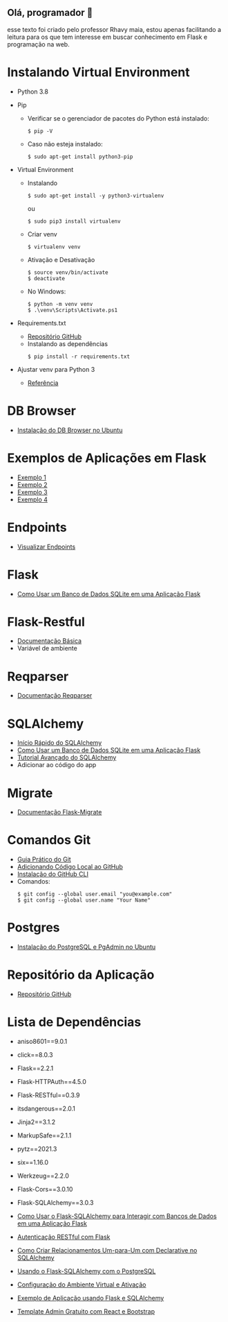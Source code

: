 ## Olá, programador 👋

esse texto foi criado pelo professor Rhavy maia, estou apenas facilitando a leitura para os que tem interesse em buscar conhecimento em Flask e programação na web. 


# Instalando Virtual Environment

- Python 3.8
- Pip
  - Verificar se o gerenciador de pacotes do Python está instalado:
    ```
    $ pip -V
    ```
  - Caso não esteja instalado:
    ```
    $ sudo apt-get install python3-pip
    ```

- Virtual Environment
  - Instalando
    ```
    $ sudo apt-get install -y python3-virtualenv
    ```
    ou
    ```
    $ sudo pip3 install virtualenv
    ```
  - Criar venv
    ```
    $ virtualenv venv
    ```
  - Ativação e Desativação
    ```
    $ source venv/bin/activate
    $ deactivate
    ```
  - No Windows:
    ```
    $ python -m venv venv
    $ .\venv\Scripts\Activate.ps1
    ```

- Requirements.txt
  - [Repositório GitHub](https://github.com/miguelgrinberg/REST-tutorial/blob/master/requirements.txt)
  - Instalando as dependências
    ```
    $ pip install -r requirements.txt
    ```

- Ajustar venv para Python 3
  - [Referência](https://stackoverflow.com/questions/23842713/using-python-3-in-virtualenv)

# DB Browser

- [Instalação do DB Browser no Ubuntu](https://linuxhint.com/install-sqlite-browser-ubuntu/)




# Exemplos de Aplicações em Flask

- [Exemplo 1](https://github.com/rhavymaia/flask_vseducitec)
- [Exemplo 2](https://auth0.com/blog/developing-restful-apis-with-python-and-flask/)
- [Exemplo 3](https://parzibyte.me/blog/en/2020/11/12/creating-api-rest-with-python-flask-sqlite3/)
- [Exemplo 4](https://levelup.gitconnected.com/full-stack-web-app-with-python-react-and-bootstrap-backend-8592baa6e4eb)

# Endpoints

- [Visualizar Endpoints](https://drive.google.com/file/d/1SgTQ43SAdAN-GcafCzrxSG6FSVgPi4rE/view?usp=sharing)

# Flask

- [Como Usar um Banco de Dados SQLite em uma Aplicação Flask](https://www.digitalocean.com/community/tutorials/how-to-use-an-sqlite-database-in-a-flask-application)

# Flask-Restful

- [Documentação Básica](https://flask-restful.readthedocs.io/en/latest/fields.html#basic-usage)
- Variável de ambiente



# Reqparser

- [Documentação Reqparser](https://flask-restful.readthedocs.io/en/latest/reqparse.html)

# SQLAlchemy

- [Início Rápido do SQLAlchemy](https://flask-sqlalchemy.palletsprojects.com/en/2.x/quickstart/)
- [Como Usar um Banco de Dados SQLite em uma Aplicação Flask](https://www.digitalocean.com/community/tutorials/how-to-use-an-sqlite-database-in-a-flask-application)
- [Tutorial Avançado do SQLAlchemy](https://tonyj.me/blog/building-rest-apis-with-python-and-flask-part-1/)
- Adicionar ao código do app



# Migrate

- [Documentação Flask-Migrate](https://flask-migrate.readthedocs.io/en/latest/)

# Comandos Git

- [Guia Prático do Git](https://rogerdudler.github.io/git-guide/index.pt_BR.html)
- [Adicionando Código Local ao GitHub](https://docs.github.com/pt/get-started/importing-your-projects-to-github/importing-source-code-to-github/adding-locally-hosted-code-to-github)
- [Instalação do GitHub CLI](https://www.techiediaries.com/install-github-cli-ubuntu-20/)
- Comandos:
  ```
  $ git config --global user.email "you@example.com"
  $ git config --global user.name "Your Name"
  ```

# Postgres

- [Instalação do PostgreSQL e PgAdmin no Ubuntu](https://www.tecmint.com/install-postgresql-and-pgadmin-in-ubuntu/)

# Repositório da Aplicação

- [Repositório GitHub](https://github.com/rhavymaia/sqlalchemy_app)

# Lista de Dependências

- aniso8601==9.0.1
- click==8.0.3
- Flask==2.2.1
- Flask-HTTPAuth==4.5.0
- Flask-RESTful==0.3.9
- itsdangerous==2.0.1
- Jinja2==3.1.2
- MarkupSafe==2.1.1
- pytz==2021.3
- six==1.16.0
- Werkzeug==2.2.0
- Flask-Cors==3.0.10
- Flask-SQLAlchemy==3.0.3

- [Como Usar o Flask-SQLAlchemy para Interagir com Bancos de Dados em uma Aplicação Flask](https://www.digitalocean.com/community/tutorials/how-to-use-flask-sqlalchemy-to-interact-with-databases-in-a-flask-application)
- [Autenticação RESTful com Flask](https://blog.miguelgrinberg.com/post/restful-authentication-with-flask)
- [Como Criar Relacionamentos Um-para-Um com Declarative no SQLAlchemy](https://stackoverflow.com/questions/3464443/how-to-create-one-to-one-relationships-with-declarative)
- [Usando o Flask-SQLAlchemy com o PostgreSQL](https://vsupalov.com/flask-sqlalchemy-postgres/)
- [Configuração do Ambiente Virtual e Ativação](https://gist.github.com/rmax/fe565b94743e1a413280de0d51c18622)
- [Exemplo de Aplicação usando Flask e SQLAlchemy](https://github.com/marcellacg/pongs)
- [Template Admin Gratuito com React e Bootstrap](https://coreui.io/product/free-react-admin-template/#pricing-tables)
